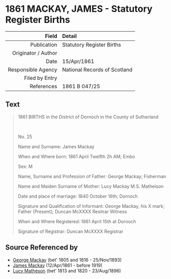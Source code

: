 ﻿---
layout: page
permalink: /sources/s91936123
---

# 1861 MACKAY, JAMES - Statutory Register Births

Field | Detail
---:|:---
Publication | Statutory Register Births
Originator / Author | 
Date | 15/Apr/1861
Responsible Agency | National Records of Scotland
Filed by Entry | 
References | 1861 B 047/25

## Text

> 1861 BIRTHS in the District of Dornoch in the County of Sutherland
>
> <br/>
>
> No. 25
>
> Name and Surname: James Mackay
>
> When and Where born: 1861 April Twelfth 2h AM; Embo
>
> Sex: M
>
> Name, Surname and Profession of Father: George Mackay; Fisherman
>
> Name and Maiden Surname of Mother: Lucy Mackay M.S. Matheison
>
> Date and place of marriage: 1840 October 16th; Dornoch
>
> Signature and Qualification of Informant: George Mackay, his X mark; Father (Present); Duncan McXXXX Resitrar Witness
>
> When and Where Registered: 1861 April 15th at Dornoch
>
> Signature of Registrar: Duncan McXXXX Registrar
>

## Source Referenced by

* [George Mackay](../people/@33764614@-george-mackay-b1805~1816-d1893-11-25.md) (bet' 1805 and 1816 - 25/Nov/1893)
* [James Mackay](../people/@60572122@-james-mackay-b1861-4-12-d1919.md) (12/Apr/1861 - before 1919)
* [Lucy Matheson](../people/@67811996@-lucy-matheson-b1813~1820-d1896-8-23.md) (bet' 1813 and 1820 - 23/Aug/1896)
